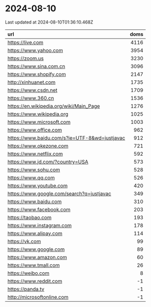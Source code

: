 # 2024-08-10

<!-- BEGIN -->
Last updated at 2024-08-10T01:36:10.468Z

url | doms
:- | -:
https://live.com | 4116
https://www.yahoo.com | 3954
https://zoom.us | 3230
https://www.sina.com.cn | 3096
https://www.shopify.com | 2147
http://xinhuanet.com | 1735
https://www.csdn.net | 1709
https://www.360.cn | 1536
https://en.wikipedia.org/wiki/Main_Page | 1276
https://www.wikipedia.org | 1025
https://www.microsoft.com | 1003
https://www.office.com | 962
https://www.baidu.com/s?ie=UTF-8&wd=justjavac | 912
https://www.okezone.com | 721
https://www.netflix.com | 592
https://www.jd.com/?country=USA | 573
https://www.sohu.com | 528
https://www.qq.com | 526
https://www.youtube.com | 420
https://www.google.com/search?q=justjavac | 349
https://www.baidu.com | 310
https://www.facebook.com | 203
https://taobao.com | 193
https://www.instagram.com | 178
https://www.alipay.com | 114
https://vk.com | 99
https://www.google.com | 89
https://www.amazon.com | 60
https://www.tmall.com | 26
https://weibo.com | 8
https://www.reddit.com | -1
https://panda.tv | -1
http://microsoftonline.com | -1
<!-- END -->
